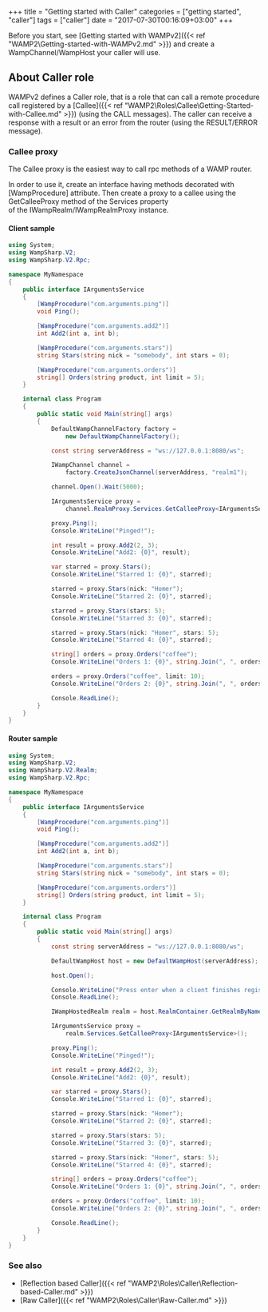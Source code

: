 +++
title = "Getting started with Caller"
categories = ["getting started", "caller"]
tags = ["caller"]
date = "2017-07-30T00:16:09+03:00"
+++

Before you start, see [Getting started with WAMPv2]({{< ref "WAMP2\Getting-started-with-WAMPv2.md" >}}) and create a WampChannel/WampHost your caller will use.

## About Caller role

WAMPv2 defines a Caller role, that is a role that can call a remote procedure call registered by a [Callee]({{< ref "WAMP2\Roles\Callee\Getting-Started-with-Callee.md" >}}) (using the CALL messages). The caller can receive a response with a result or an error from the router  (using the RESULT/ERROR message).

### Callee proxy

The Callee proxy is the easiest way to call rpc methods of a WAMP router.

In order to use it, create an interface having methods decorated with [WampProcedure] attribute.
Then create a proxy to a callee using the GetCalleeProxy method of the Services property  
of the IWampRealm/IWampRealmProxy instance.

#### Client sample

```csharp
using System;
using WampSharp.V2;
using WampSharp.V2.Rpc;

namespace MyNamespace
{
    public interface IArgumentsService
    {
        [WampProcedure("com.arguments.ping")]
        void Ping();

        [WampProcedure("com.arguments.add2")]
        int Add2(int a, int b);

        [WampProcedure("com.arguments.stars")]
        string Stars(string nick = "somebody", int stars = 0);

        [WampProcedure("com.arguments.orders")]
        string[] Orders(string product, int limit = 5);
    }

    internal class Program
    {
        public static void Main(string[] args)
        {
            DefaultWampChannelFactory factory =
                new DefaultWampChannelFactory();

            const string serverAddress = "ws://127.0.0.1:8080/ws";

            IWampChannel channel =
                factory.CreateJsonChannel(serverAddress, "realm1");

            channel.Open().Wait(5000);

            IArgumentsService proxy =
                channel.RealmProxy.Services.GetCalleeProxy<IArgumentsService>();

            proxy.Ping();
            Console.WriteLine("Pinged!");

            int result = proxy.Add2(2, 3);
            Console.WriteLine("Add2: {0}", result);

            var starred = proxy.Stars();
            Console.WriteLine("Starred 1: {0}", starred);

            starred = proxy.Stars(nick: "Homer");
            Console.WriteLine("Starred 2: {0}", starred);

            starred = proxy.Stars(stars: 5);
            Console.WriteLine("Starred 3: {0}", starred);

            starred = proxy.Stars(nick: "Homer", stars: 5);
            Console.WriteLine("Starred 4: {0}", starred);

            string[] orders = proxy.Orders("coffee");
            Console.WriteLine("Orders 1: {0}", string.Join(", ", orders));

            orders = proxy.Orders("coffee", limit: 10);
            Console.WriteLine("Orders 2: {0}", string.Join(", ", orders));

            Console.ReadLine();
        }
    }
}
```

#### Router sample

```csharp
using System;
using WampSharp.V2;
using WampSharp.V2.Realm;
using WampSharp.V2.Rpc;

namespace MyNamespace
{
    public interface IArgumentsService
    {
        [WampProcedure("com.arguments.ping")]
        void Ping();

        [WampProcedure("com.arguments.add2")]
        int Add2(int a, int b);

        [WampProcedure("com.arguments.stars")]
        string Stars(string nick = "somebody", int stars = 0);

        [WampProcedure("com.arguments.orders")]
        string[] Orders(string product, int limit = 5);
    }

    internal class Program
    {
        public static void Main(string[] args)
        {
            const string serverAddress = "ws://127.0.0.1:8080/ws";

            DefaultWampHost host = new DefaultWampHost(serverAddress);

            host.Open();

            Console.WriteLine("Press enter when a client finishes registering methods");
            Console.ReadLine();

            IWampHostedRealm realm = host.RealmContainer.GetRealmByName("realm1");

            IArgumentsService proxy =
                realm.Services.GetCalleeProxy<IArgumentsService>();

            proxy.Ping();
            Console.WriteLine("Pinged!");

            int result = proxy.Add2(2, 3);
            Console.WriteLine("Add2: {0}", result);

            var starred = proxy.Stars();
            Console.WriteLine("Starred 1: {0}", starred);

            starred = proxy.Stars(nick: "Homer");
            Console.WriteLine("Starred 2: {0}", starred);

            starred = proxy.Stars(stars: 5);
            Console.WriteLine("Starred 3: {0}", starred);

            starred = proxy.Stars(nick: "Homer", stars: 5);
            Console.WriteLine("Starred 4: {0}", starred);

            string[] orders = proxy.Orders("coffee");
            Console.WriteLine("Orders 1: {0}", string.Join(", ", orders));

            orders = proxy.Orders("coffee", limit: 10);
            Console.WriteLine("Orders 2: {0}", string.Join(", ", orders));

            Console.ReadLine();
        }
    }
}
```

### See also

* [Reflection based Caller]({{< ref "WAMP2\Roles\Caller\Reflection-based-Caller.md" >}})
* [Raw Caller]({{< ref "WAMP2\Roles\Caller\Raw-Caller.md" >}})

